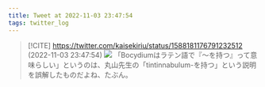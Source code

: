 ```yaml
---
title: Tweet at 2022-11-03 23:47:54
tags: twitter_log
---
```


> [!CITE] https://twitter.com/kaisekiriu/status/1588181176791232512 (2022-11-03 23:47:54)
> ![](https://twitter.com/kaisekiriu/status/1588181176791232512)
> 「Bocydiumはラテン語で『～を持つ』って意味らしい」というのは、丸山先生の「tintinnabulum-を持つ」という説明を誤解したものだよね、たぶん。
